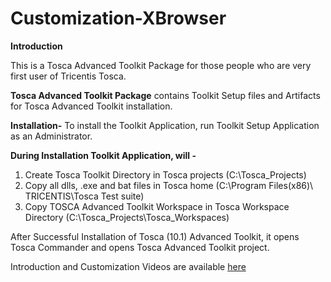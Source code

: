# Customization-XBrowser

**Introduction**

   This is a Tosca Advanced Toolkit Package for those people who are very first user of Tricentis Tosca.

   **Tosca Advanced Toolkit Package** contains Toolkit Setup files and Artifacts for Tosca Advanced Toolkit installation.

**Installation-**
    To install the Toolkit Application, run Toolkit Setup Application as an Administrator.
   
**During Installation Toolkit Application, will -**

 1. Create Tosca Toolkit Directory in Tosca projects (C:\Tosca_Projects)
 2. Copy all dlls, .exe and bat files in Tosca home (C:\Program Files(x86)\ TRICENTIS\Tosca Test suite)
 3. Copy TOSCA Advanced Toolkit Workspace in Tosca Workspace Directory (C:\Tosca_Projects\Tosca_Workspaces)
 
   After Successful Installation of Tosca (10.1) Advanced Toolkit, it opens Tosca Commander and opens
Tosca Advanced Toolkit project.

  Introduction and Customization Videos are available [here](https://tricentis.egnyte.com/fl/UucaOg3295) 
